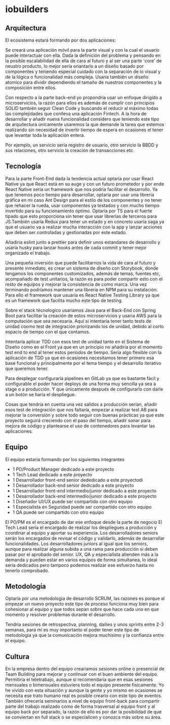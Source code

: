 # iobuilders

## Arquitectura
El ecosistema estará formando por dos aplicaciones:

Se creará una aplicación móvil para la parte visual y con la cual el usuario puede interactuar con ella. Dada la definición del problema y pensando en la posible escalabilidad de ella de cara al futuro y
al ser una parte 'core' de neustro producto, lo mejor sería oriantarlo a un diseño basado por componentes y teniendo especial cuidado con la separación de lo visual y de la lógica o funcionalidad más compleja.
Usaría también un diseño atomico para dividir dependiendo el tamaño de nuestros componentes y la composición entre ellos.

Con respecto a la parte back-end yo propondría usar un enfoque dirigido a microservicios, la razón para ellos es además de cumplir con principios SOLID también seguir Clean Code y buscando el reducir
al máximo todas las complejidades que conlleva una aplicación Fintech. A la hora de desarrollar y añadir nueva funcionalidad considero que teniendo este tipo de arquitectura únicamente usaremos la que demande la tarea que estemos
realizando sin necesidad de invertir tiempo de espera en ocasiones el tener que levantar toda la aplicación entera.

Por ejemplo, un servicio sería registro de usuario, otro servicio la BBDD y sus relaciones, otro servicio la creación de transacciones etc.


## Tecnología


Para la parte Front-End dada la tendencia actual optaría por usar React Native ya que React está en su auge y con un futuro prometedor y por ende React Native sería un framework que nos podría facilitar el desarrollo.
Ya que tenemos poco tiempo para desarrollar, optaría por usar una librería gráfica en mi caso Ant Design para el estilo de los componentes y no tener que rehacer la rueda, usar componentes ya testados y con mucho tiempo
invertido para su funcionamiento óptimo. Optaría por TS para el fuerte tipado que esto proporciona sin tener que usar librerías de terceros para JS.También usaría Redux para tener un estado y en concreto usaría saga ya que el usuario va a realizar mucha interacción con la app y lanzar acciones que deben ser controladas y gestionadas por este estado.

Añadiria eslint junto a prettier para definir unos estandares de desarrollo y usaría husky para lanzar hooks antes de cada commit y tener mejor organizado el trabajo.

Una pequeña inversión que puede facilitarnos la vida de cara al futuro y presente inmediato, es crear un sistema de diseño con Storybook, donde tengamos los componentes customizados, además de temas, fuentes etc,
acompañado de test unitarios, la razón es para poder compartir esto con el resto de equipos y mejorar la consistencia de como marca. Una vez terminando podríamos mantener una líbreria en NPM para su instalación.
Para ello el framework que usuaría es React Native Testing Library ya que es un framework que facilita mucho este tipo de testing.

Sobre el stack técnologico usariamos Java para el Back-End con Spring Boot para facilitar la creación de estos microservicios y usaria AWS para la computación que sea necesaria.
Aquí si intentaría tener tanto tests de unidad coomo test de integración priorizando los de unidad, debido al corto espacio de tiempo con el que contamos.

Intentaría aplicar TDD con esos test de unidad tanto en el Sistema de Diseño como en el Front ya que en un principio no añadiria por el momento test end to end al tener estos periodos de tiempo.
Sería algo flexible con la aplicación de TDD ya que en ocasiones necesitamos tener primero esa base funcional y principalmente por el tema tiempo y el desarrollo iterativo que queremos tener.

Para desplegar configuraría pipelines en GitLab ya que es bastante fácil y configurable el poder hacer deploys de una forma muy sencilla ya sea a stage o a producción.
Y que únicamente después de configurarlo con darle a un botón se haría el despliegue.

Cosas que tendría en cuenta una vez salidos a producción serían, añadir esos test de integración que nos faltaría, empezar a realizar test AB para mejorar la conversión y sobre todo seguir con buenas prácticas ya que este
proyecto seguirá creciendo con el paso del tiempo, añadir sonar para mejora de código y plantearse el uso de contenedores para levantar las aplicaciones.

## Equipo

El equipo estaría formando por los siguientes integrantes

- 1 PO/Product Manager dedicado a este proyecto
- 1 Tech Lead dedicado a este proyecto
- 1 Desarrollador front-end senior dededicado a este proyectodi
- 1 Desarrollador back-end senior dedicado a este proyecto
- 1 Desarrollador front-end intermedio/junior dedicado a este proyecto
- 1 Desarrollador back-end intermedio/junior dedicado a este proyecto
- 1 Diseñador UI/UX puede ser compartido con otro equipo
- 1 Especialista en Seguridad puede ser compartido con otro equipo
- 1 QA puede ser compartido con otro equipo

El PO/PM es el encargado de dar ese enfoque desde la parte de negocio
El Tech Lead sería el encargado de realizar los despliegues a producción y coordinar al equipo y aportar su experiencia.
Los desarrolladores seniors serán los encargados de revisar el código y validarlo, además de desarrollar funcionalidades.
Los desarrolladores juniors al igual que los seniors, aunque para realizar alguna subida a una rama para producción si deben pasar por el aprobado del senior.
UX, QA y especialista atienden más a la demanda y pueden estar en varios equipos de forma simultanea, lo ideal sería dedicados pero tampoco podemos realizar ese esfuerzo hasta no tenerlo comprobado.

## Metodología

Optaría por una metodologia de desarrollo SCRUM, las razones es porque al empezar un nuevo proyecto este tipo de proceso funciona muy bien para cohesionar al equipo y que todos sepan sobre que hace cada uno en que momento y
resolver problemas durante el desarrollo.

Tendría sesiones de retrospectiva, planning, dailies y unos sprints entre 2-3 semanas, para mí es muy importanto el poder tener este tipo de metodologia ya que la comunicación mejora muchisimo y la confianza entre el equipo.

## Cultura

En la empresa dentro del equipo creariamos sesiones online o presencial de Team Building para mejorar y continuar con el buen ambiente del equipo.
Permitiria el teletrabajo, aunque si recomendaria que en esas sesiones mensuales o bimensuales estuviera todo el equipo presente fisicamente. 
Yo he vivido con esta situación y aunque la gente y yo mismo en ocasiones se necesita ese trato humano real es posible crearlo con este tipo de eventos. También ofrecería seminarios a nivel de equipo front-back para compartir
parte del trabajo realizado como de forma trasversal al equipo front y al equipo back por separado, la razón de ello es por dar la posibilidad de que se conviertan en full stack o se especialicen y conozca más sobre su área.